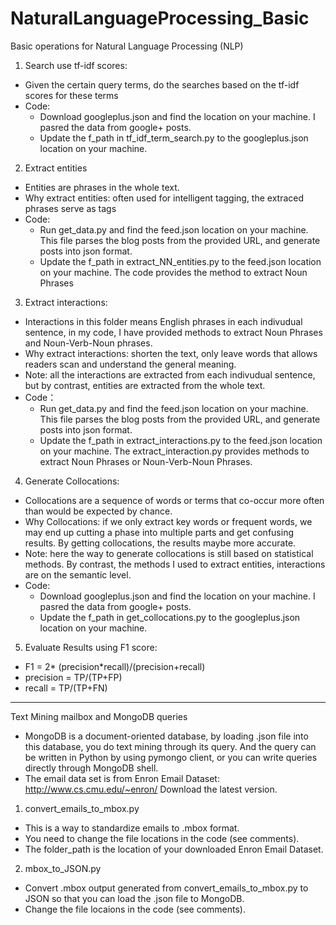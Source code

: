 # NaturalLanguageProcessing_Basic
Basic operations for Natural Language Processing (NLP)

1. Search use tf-idf scores:
 * Given the certain query terms, do the searches based on the tf-idf scores for these terms
 * Code:
   * Download googleplus.json and find the location on your machine. I pasred the data from google+ posts.
   * Update the f_path in tf_idf_term_search.py to the googleplus.json location on your machine. 


2. Extract entities
 * Entities are phrases in the whole text.
 * Why extract entities: often used for intelligent tagging, the extraced phrases serve as tags
 * Code:
   * Run get_data.py and find the feed.json location on your machine. This file parses the blog posts from the provided URL, and generate posts into json format.
   * Update the f_path in extract_NN_entities.py to the feed.json location on your machine. The code provides the method to extract Noun Phrases


3. Extract interactions:
 * Interactions in this folder means English phrases in each indivudual sentence, in my code, I have provided methods to extract Noun Phrases and Noun-Verb-Noun phrases.
 * Why extract interactions: shorten the text, only leave words that allows readers scan and understand the general meaning.
 * Note: all the interactions are extracted from each indivudual sentence, but by contrast, entities are extracted from the whole text.
 * Code：
   * Run get_data.py and find the feed.json location on your machine. This file parses the blog posts from the provided URL, and generate posts into json format.
   * Update the f_path in extract_interactions.py to the feed.json location on your machine. The extract_interaction.py provides methods to extract Noun Phrases or Noun-Verb-Noun Phrases.
  

4. Generate Collocations:
 * Collocations are a sequence of words or terms that co-occur more often than would be expected by chance.
 * Why Collocations: if we only extract key words or frequent words, we may end up cutting a phase into multiple parts and get confusing results. By getting collocations, the results maybe more accurate.
 * Note: here the way to generate collocations is still based on statistical methods. By contrast, the methods I used to extract entities, interactions are on the semantic level.
 * Code:
   * Download googleplus.json and find the location on your machine. I pasred the data from google+ posts.
   * Update the f_path in get_collocations.py to the googleplus.json location on your machine. 
  

5. Evaluate Results using F1 score:
 * F1 = 2* (precision*recall)/(precision+recall)
 * precision = TP/(TP+FP)
 * recall = TP/(TP+FN)

****************************************************************************
Text Mining mailbox and MongoDB queries

* MongoDB is a document-oriented database, by loading .json file into this database, you do text mining through its query. And the query can be written in Python by using pymongo client, or you can write queries directly through MongoDB shell.
* The email data set is from Enron Email Dataset: http://www.cs.cmu.edu/~enron/   Download the latest version.

1. convert_emails_to_mbox.py
  * This is a way to standardize emails to .mbox format. 
  * You need to change the file locations in the code (see comments).
  * The folder_path is the location of your downloaded Enron Email Dataset.

2. mbox_to_JSON.py
  * Convert .mbox output generated from convert_emails_to_mbox.py to JSON so that you can load the .json file to MongoDB.
  * Change the file locaions in the code (see comments).
  
